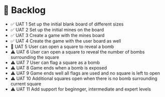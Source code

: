 # 📓 Backlog

- ✅ UAT 1 Set up the initial blank board of different sizes
- ✅ UAT 2 Set up the initial mines on the board
- ✅ UAT 3 Create a game with the mines board
- ✅ UAT 4 Create the game with the user board as well
- 🚧 UAT 5 User can open a square to reveal a bomb
- ⚠ UAT 6 User can open a square to reveal the number of bombs surrounding the square
- ⚠ UAT 7 User can flag a square as a bomb
- ⚠ UAT 8 Game ends when a bomb is exposed
- ⚠ UAT 9 Game ends well all flags are used and no square is left to open
- ⚠ UAT 10 Additional squares open when there is no bomb surrounding current square
- ⚠ UAT 11 Add support for beginnger, intermediate and expert levels

